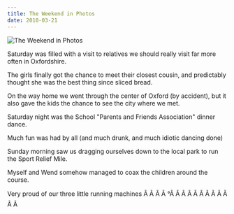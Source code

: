 ```yaml
---
title: The Weekend in Photos
date: 2010-03-21
---
```


![The Weekend in Photos](https://source.unsplash.com/qTpc0Vj4YoE/1600x900)

Saturday was filled with a visit to relatives we should really visit far more often in Oxfordshire.

The girls finally got the chance to meet their closest cousin, and predictably thought she was the best thing since sliced bread.

On the way home we went through the center of Oxford (by accident), but it also gave the kids the chance to see the city where we met.

Saturday night was the School "Parents and Friends Association" dinner dance.

Much fun was had by all (and much drunk, and much idiotic dancing done)

Sunday morning saw us dragging ourselves down to the local park to run the Sport Relief Mile.

Myself and Wend somehow managed to coax the children around the course.

Very proud of our three little running machines Ã Ã Ã Ã °Ã Ã Ã Ã Ã Ã Ã Ã Ã Ã Ã Ã 